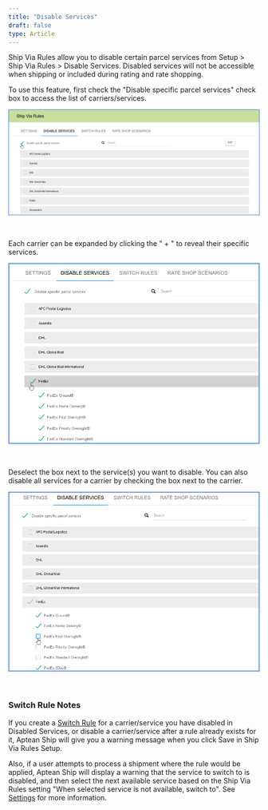 ```yaml
---
title: "Disable Services"
draft: false
type: Article
---
```


Ship Via Rules allow you to disable certain parcel services from Setup > Ship Via Rules > Disable Services. Disabled services will not be accessible when shipping or included during rating and rate shopping.

To use this feature, first check the "Disable specific parcel services" check box to access the list of carriers/services.

![](assets/images/ship-via-disable-services-1.png)

 

Each carrier can be expanded by clicking the " + " to reveal their specific services.

![](assets/images/ship-via-disable-services-2.png)

 

Deselect the box next to the service(s) you want to disable. You can also disable all services for a carrier by checking the box next to the carrier.

![](assets/images/ship-via-disable-services-3.png)

 
### Switch Rule Notes


If you create a [Switch Rule](http://ask.shipping.apteancloud.com/akb/switch-rules/) for a carrier/service you have disabled in Disabled Services, or disable a carrier/service after a rule already exists for it, Aptean Ship will give you a warning message when you click Save in Ship Via Rules Setup.

Also, if a user attempts to process a shipment where the rule would be applied, Aptean Ship will display a warning that the service to switch to is disabled, and then select the next available service based on the Ship Via Rules setting "When selected service is not available, switch to". See [Settings](http://ask.shipping.apteancloud.com/akb/shipvia-settings/) for more information.

